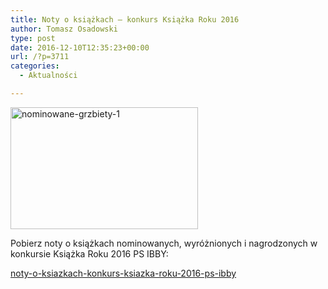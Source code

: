 ```yaml
---
title: Noty o książkach – konkurs Książka Roku 2016
author: Tomasz Osadowski
type: post
date: 2016-12-10T12:35:23+00:00
url: /?p=3711
categories:
  - Aktualności

---
```

<img class="alignnone size-medium wp-image-3655" src="http://www.ibby.pl/wp-content/uploads/2016/12/nominowane-grzbiety-1-300x195.jpg" alt="nominowane-grzbiety-1" width="300" height="195" srcset="http://www.ibby.pl/wp-content/uploads/2016/12/nominowane-grzbiety-1-300x195.jpg 300w, http://www.ibby.pl/wp-content/uploads/2016/12/nominowane-grzbiety-1-150x97.jpg 150w, http://www.ibby.pl/wp-content/uploads/2016/12/nominowane-grzbiety-1-768x498.jpg 768w, http://www.ibby.pl/wp-content/uploads/2016/12/nominowane-grzbiety-1-800x519.jpg 800w" sizes="(max-width: 300px) 100vw, 300px" />

Pobierz noty o książkach nominowanych, wyróżnionych i nagrodzonych w konkursie Książka Roku 2016 PS IBBY:

<a href="http://www.ibby.pl/wp-content/uploads/2016/12/Noty-o-książkach-konkurs-Książka-Roku-2016-PS-IBBY.pdf" target="_blank">noty-o-ksiazkach-konkurs-ksiazka-roku-2016-ps-ibby</a>

